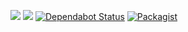 [![](https://github.com/xedi/library-eloquent-basic-sync/workflows/Linting/badge.svg)](https://github.com/xedi/library-eloquent-basic-sync/actions)
[![](https://github.com/xedi/library-eloquent-basic-sync/workflows/Unit%20Testing/badge.svg)](https://github.com/xedi/library-eloquent-basic-sync/actions)
[![Dependabot Status](https://api.dependabot.com/badges/status?host=github&identifier=212563138)](https://app.dependabot.com/accounts/xedi/repos/212563138)
[![Packagist](https://img.shields.io/packagist/v/xedi/eloquent-basic-sync.svg?logo=composer&labelColor=282d33&logoColor=white)](https://packagist.org/packages/xedi/eloquent-basic-sync)
